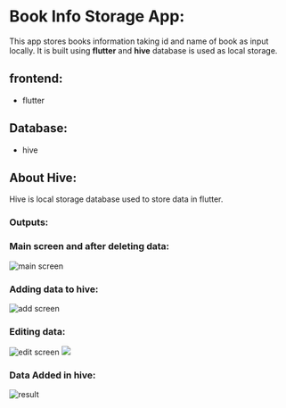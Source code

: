 # Book Info Storage App:

This app stores books information taking id and name of book as input locally. It is built using **flutter** and **hive** database is used as local storage.


## frontend:
* flutter

## Database:
* hive

## About Hive:
Hive is local storage database used to store data in flutter.

### Outputs:
### Main screen and after deleting data:
![main screen](https://github.com/SyedOsamaAhmed/hive_database/blob/main/assets/screenshot1.png)

### Adding data to hive:
![add screen](https://github.com/SyedOsamaAhmed/hive_database/blob/main/assets/screenshot2.png)

### Editing data:

![edit screen](https://github.com/SyedOsamaAhmed/hive_database/blob/main/assets/screenshot3.png)
![](https://github.com/SyedOsamaAhmed/hive_database/blob/main/assets/screenshot4.png)



### Data Added in hive:


![result](https://github.com/SyedOsamaAhmed/hive_database/blob/main/assets/screenshot5.png)
